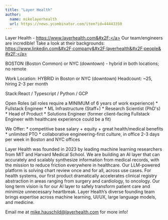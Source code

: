 ```yaml
---
title: "Layer Health"
author:
  name: mikelayerhealth
  url: https://news.ycombinator.com/item?id=44443350
---
```

Layer Health - <a href="https:&#x2F;&#x2F;www.layerhealth.com&#x2F;" rel="nofollow">https:&#x2F;&#x2F;www.layerhealth.com&#x2F;</a>
Our team&#x2F;engineers are incredible! Take a look at their backgrounds: <a href="https:&#x2F;&#x2F;www.linkedin.com&#x2F;company&#x2F;layerhealth&#x2F;people&#x2F;" rel="nofollow">https:&#x2F;&#x2F;www.linkedin.com&#x2F;company&#x2F;layerhealth&#x2F;people&#x2F;</a>

BOSTON (Boston Common) or NYC (downtown) - hybrid in both locations; no remote

Work Location: HYBRID in Boston or NYC (downtown) Headcount: ~25, hiring 2-3 per month

Stack:React &#x2F; Typescript &#x2F; Python &#x2F; GCP

Open Roles (all roles require a MINIMUM of 6 years of work experience) * Fullstack Engineer * ML Infrastructure (Staff+) * Research Scientist (PhD&#x27;s) * Head of Product * Solutions Engineer (former client-facing Fullstack Engineer with healthcare experience could be a fit)

We Offer: * competitive base salary + equity + great health&#x2F;medical benefits * unlimited PTO * collaborative engineering-first culture, in office 2-3 days per week in Boston and NYC offices

Layer Health was founded in 2023 by leading machine learning researchers from MIT and Harvard Medical School. We are building an AI layer that can accurately and scalably synthesize information from medical records, with the mission to reduce friction everywhere in healthcare. Our LLM-powered platform is solving chart review once and for all, across use cases. For health systems, our first product dramatically accelerates clinical registry abstraction in areas ranging from surgery and cardiology, to oncology. Our long term vision is for our AI layer to safely transform patient care and minimize unnecessary heartbreak. Layer Health’s diverse founding team brings expertise across machine learning, UI&#x2F;UX, large language models, and medicine.

Email me at mike.hauschild@layerhealth.com for more info!
<JobApplication />
